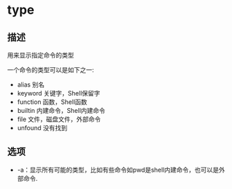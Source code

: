 # type

## 描述

用来显示指定命令的类型

一个命令的类型可以是如下之一:

- alias 别名
- keyword 关键字，Shell保留字
- function 函数，Shell函数
- builtin 内建命令，Shell内建命令
- file 文件，磁盘文件，外部命令
- unfound 没有找到

## 选项

- -a：显示所有可能的类型，比如有些命令如pwd是shell内建命令，也可以是外部命令.



